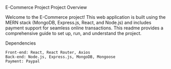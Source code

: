 E-Commerce Project 
Project Overview

Welcome to the E-Commerce project! This web application is built using the MERN stack (MongoDB, Express.js, React, and Node.js) and includes payment support for seamless online transactions. This readme provides a comprehensive guide to set up, run, and understand the project.

Dependencies

    Front-end: React, React Router, Axios
    Back-end: Node.js, Express.js, MongoDB, Mongoose
    Payment: Paypal
